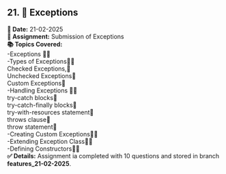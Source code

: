 ## 21. **🔢 Exceptions**  <br>
**📅 Date:** 21-02-2025 <br> 
**📝 Assignment:**  Submission of Exceptions<br> 
**📚 Topics Covered:**  <br>
-Exceptions 🧑‍💻  <br>
-Types of Exceptions🧑‍💻  <br>
  Checked Exceptions,📝<br>
  Unchecked Exceptions🔄  <br>
  Custom Exceptions📝<br>
-Handling Exceptions 🧑‍💻  <br>
  try-catch blocks📝<br>
  try-catch-finally blocks📝<br>
try-with-resources statement🔄  <br>
throws clause🔄  <br>
throw statement📝<br>
-Creating Custom Exceptions🧑‍💻  <br>
-Extending Exception Class🧑‍💻  <br>
-Defining Constructors🧑‍💻  <br>
**✅ Details:** Assignment ia completed with 10 questions and stored  in branch **features_21-02-2025**.<br><br>

